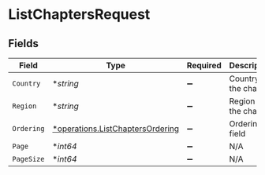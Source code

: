 # ListChaptersRequest


## Fields

| Field                                                                               | Type                                                                                | Required                                                                            | Description                                                                         |
| ----------------------------------------------------------------------------------- | ----------------------------------------------------------------------------------- | ----------------------------------------------------------------------------------- | ----------------------------------------------------------------------------------- |
| `Country`                                                                           | **string*                                                                           | :heavy_minus_sign:                                                                  | Country of the chapter                                                              |
| `Region`                                                                            | **string*                                                                           | :heavy_minus_sign:                                                                  | Region of the chapter                                                               |
| `Ordering`                                                                          | [*operations.ListChaptersOrdering](../../models/operations/listchaptersordering.md) | :heavy_minus_sign:                                                                  | Ordering field                                                                      |
| `Page`                                                                              | **int64*                                                                            | :heavy_minus_sign:                                                                  | N/A                                                                                 |
| `PageSize`                                                                          | **int64*                                                                            | :heavy_minus_sign:                                                                  | N/A                                                                                 |